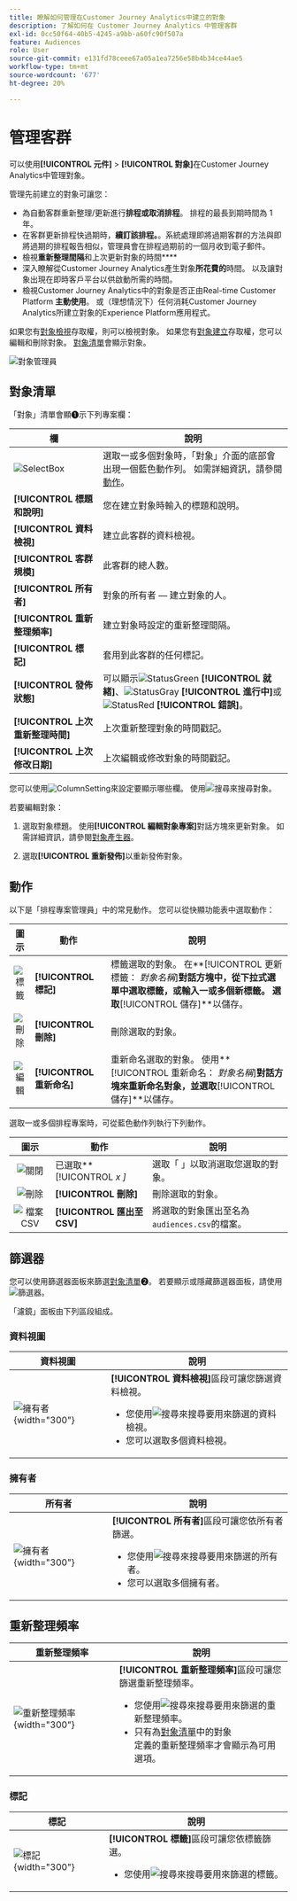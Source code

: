 ```yaml
---
title: 瞭解如何管理在Customer Journey Analytics中建立的對象
description: 了解如何在 Customer Journey Analytics 中管理客群
exl-id: 0cc50f64-40b5-4245-a9bb-a60fc90f507a
feature: Audiences
role: User
source-git-commit: e131fd78ceee67a05a1ea7256e58b4b34ce44ae5
workflow-type: tm+mt
source-wordcount: '677'
ht-degree: 20%

---
```


# 管理客群

可以使用&#x200B;**[!UICONTROL 元件]** > **[!UICONTROL 對象]**&#x200B;在Customer Journey Analytics中管理對象。

管理先前建立的對象可讓您：

* 為自動客群重新整理/更新進行&#x200B;**排程或取消排程**。 排程的最長到期時間為 1 年。
* 在客群更新排程快過期時，**續訂該排程。**。系統處理即將過期客群的方法與即將過期的排程報告相似，管理員會在排程過期前的一個月收到電子郵件。
* 檢視&#x200B;**重新整理間隔**&#x200B;和上次更新對象的時間&#x200B;****
* 深入瞭解從Customer Journey Analytics產生對象&#x200B;**所花費的**&#x200B;時間。 以及讓對象出現在即時客戶平台以供啟動所需的時間。
* 檢視Customer Journey Analytics中的對象是否正由Real-time Customer Platform **主動使用**。 或（理想情況下）任何消耗Customer Journey Analytics所建立對象的Experience Platform應用程式。

如果您有[對象檢視](/help/technotes/access-control.md#user-level-access)存取權，則可以檢視對象。 如果您有[對象建立](/help/technotes/access-control.md#user-level-access)存取權，您可以編輯和刪除對象。 [對象清單](#audiences-list)會顯示對象。

![對象管理員](assets/audiences-manager.png)

## 對象清單

「對象」清單會顯➊示下列專案欄：

| 欄 | 說明 |
| --- | --- |
| ![SelectBox](/help/assets/icons/SelectBox.svg) | 選取一或多個對象時，「對象」介面的底部會出現一個藍色動作列。 如需詳細資訊，請參閱[動作](#actions)。 |
| **[!UICONTROL 標題和說明]** | 您在建立對象時輸入的標題和說明。 |
| **[!UICONTROL 資料檢視]** | 建立此客群的資料檢視。 |
| **[!UICONTROL 客群規模]** | 此客群的總人數。 |
| **[!UICONTROL 所有者]** | 對象的所有者 — 建立對象的人。 |
| **[!UICONTROL 重新整理頻率]** | 建立對象時設定的重新整理間隔。 |
| **[!UICONTROL 標記]** | 套用到此客群的任何標記。 |
| **[!UICONTROL 發佈狀態]** | 可以顯示![StatusGreen](/help/assets/icons/StatusGreen.svg) **[!UICONTROL 就緒]**、![StatusGray](/help/assets/icons/StatusGray.svg) **[!UICONTROL 進行中]**&#x200B;或![StatusRed](/help/assets/icons/StatusRed.svg) **[!UICONTROL 錯誤]**。 |
| **[!UICONTROL 上次重新整理時間]** | 上次重新整理對象的時間戳記。 |
| **[!UICONTROL 上次修改日期]** | 上次編輯或修改對象的時間戳記。 |

您可以使用![ColumnSetting](/help/assets/icons/ColumnSetting.svg)來設定要顯示哪些欄。 使用![搜尋](/help/assets/icons/Search.svg)來搜尋對象。

若要編輯對象：

1. 選取對象標題。 使用&#x200B;**[!UICONTROL 編輯對象專案]**&#x200B;對話方塊來更新對象。 如需詳細資訊，請參閱[對象產生器](publish.md#audience-builder)。

1. 選取&#x200B;**[!UICONTROL 重新發佈]**&#x200B;以重新發佈對象。


## 動作

以下是「排程專案管理員」中的常見動作。 您可以從快顯功能表中選取動作：

| 圖示 | 動作 | 說明 |
|:---:|---|---|
| ![標籤](/help/assets/icons/Labels.svg) | **[!UICONTROL 標記]** | 標籤選取的對象。 在&#x200B;**[!UICONTROL 更新標籤： *對象名稱&#x200B;*]**對話方塊中，從下拉式選單中選取標籤，或輸入一或多個新標籤。 選取**[!UICONTROL 儲存&#x200B;]**以儲存。 |
| ![刪除](/help/assets/icons/Delete.svg) | **[!UICONTROL 刪除]** | 刪除選取的對象。 |
| ![編輯](/help/assets/icons/Edit.svg) | **[!UICONTROL 重新命名]** | 重新命名選取的對象。 使用&#x200B;**[!UICONTROL 重新命名： *對象名稱&#x200B;*]**對話方塊來重新命名對象，並選取**[!UICONTROL 儲存&#x200B;]**以儲存。 |

選取一或多個排程專案時，可從藍色動作列執行下列動作。

| 圖示 | 動作 | 說明 |
|:---:|---|---|
| ![關閉](/help/assets/icons/Close.svg) | 已選取&#x200B;**[!UICONTROL *x *]** | 選取「 」以取消選取您選取的對象。 |
| ![刪除](/help/assets/icons/Delete.svg) | **[!UICONTROL 刪除]** | 刪除選取的對象。 |
| ![檔案CSV](/help/assets/icons/FileCSV.svg) | **[!UICONTROL 匯出至 CSV]** | 將選取的對象匯出至名為`audiences.csv`的檔案。 |

## 篩選器

您可以使用篩選器面板來篩選[對象清單](#audiences-list)➋。 若要顯示或隱藏篩選器面板，請使用![篩選器](/help/assets/icons/Filter.svg)。

「濾鏡」面板由下列區段組成。

### 資料視圖

| 資料視圖 | 說明 |
|---|---|
| ![擁有者](/help/components/audiences/assets/audiences-filter-dataviews.png){width="300"} | **[!UICONTROL 資料檢視]**&#x200B;區段可讓您篩選資料檢視。 <ul><li>您使用![搜尋](/help/assets/icons/Search.svg)來搜尋要用來篩選的資料檢視。</li><li>您可以選取多個資料檢視。</li></ul> |

### 擁有者

| 所有者 | 說明 |
|---|---|
| ![擁有者](/help/components/audiences/assets/audiences-filter-owner.png){width="300"} | **[!UICONTROL 所有者]**&#x200B;區段可讓您依所有者篩選。 <ul><li>您使用![搜尋](/help/assets/icons/Search.svg)來搜尋要用來篩選的所有者。</li><li>您可以選取多個擁有者。 </li></ul> |

## 重新整理頻率

| 重新整理頻率 | 說明 |
|---|---|
| ![重新整理頻率](/help/components/audiences/assets/audiences-filter-refreshfrequency.png){width="300"} | **[!UICONTROL 重新整理頻率]**&#x200B;區段可讓您篩選重新整理頻率。 <ul><li>您使用![搜尋](/help/assets/icons/Search.svg)來搜尋要用來篩選的重新整理頻率。</li><li>只有為[對象清單](#audiences-list)中的對象<br/>定義的重新整理頻率才會顯示為可用選項。</li></ul> |


### 標記

| 標記 | 說明 |
|---|---|
| ![標記](/help/components/audiences/assets/audiences-filter-tags.png){width="300"} | **[!UICONTROL 標籤]**&#x200B;區段可讓您依標籤篩選。 <ul><li>您使用![搜尋](/help/assets/icons/Search.svg)來搜尋要用來篩選的標籤。 |
